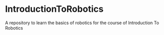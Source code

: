 # IntroductionToRobotics
A repository to learn the basics of robotics for the course of Introduction To Robotics

